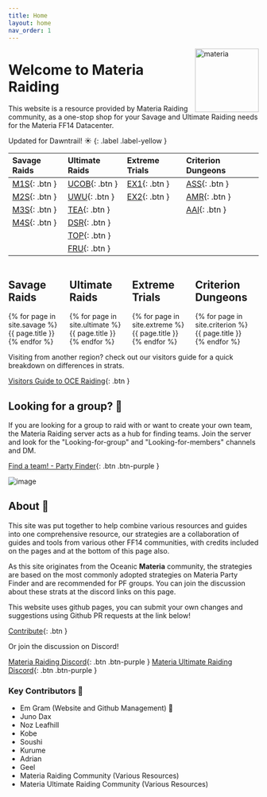 ```yaml
---
title: Home
layout: home
nav_order: 1
---
```


<img src="{{ site.baseurl }}/assets/images/icons/materia.png" alt="materia" width="128" style="float: right">

# Welcome to Materia Raiding

This website is a resource provided by Materia Raiding community, as a one-stop shop for your Savage and Ultimate Raiding needs for the Materia FF14 Datacenter.

Updated for Dawntrail! ☀️
{: .label .label-yellow }

| Savage Raids              | Ultimate Raids       | Extreme Trials     | Criterion Dungeons |
|:--------------------------|:---------------------|:-------------------|:-------------------|
|[M1S](/m1s){: .btn }       |[UCOB](/ucob){: .btn }|[EX1](/ex1){: .btn }|[ASS](/ass){: .btn }|
|[M2S](/m2s){: .btn }       |[UWU](/uwu){: .btn }  |[EX2](/ex2){: .btn }|[AMR](/amr){: .btn }|
|[M3S](/m3s){: .btn }       |[TEA](/tea){: .btn }  |                    |[AAI](/aai){: .btn }|
|[M4S](/m4s){: .btn }       |[DSR](/dsr){: .btn }  |                    |                    |
|                           |[TOP](/top){: .btn }  |                    |                    |
|                           |[FRU](/fru){: .btn }  |                    |                    |

<div style="display: flex">
    <div class="navcolumn">
        <h2>Savage Raids</h2>
        {% for page in site.savage %}
            <div class="navlink" onclick="location.href='{{ page.permalink }}';" style="cursor: pointer;">{{ page.title }}</div>
        {% endfor %}
    </div>
    <div class="navcolumn">
        <h2>Ultimate Raids</h2>
        {% for page in site.ultimate %}
            <div class="navlink" onclick="location.href='{{ page.permalink }}';" style="cursor: pointer;">{{ page.title }}</div>
        {% endfor %}
    </div>
    <div class="navcolumn">
        <h2>Extreme Trials</h2>
        {% for page in site.extreme %}
            <div class="navlink" onclick="location.href='{{ page.permalink }}';" style="cursor: pointer;">{{ page.title }}</div>
        {% endfor %}
    </div>
    <div class="navcolumn">
        <h2>Criterion Dungeons</h2>
        {% for page in site.criterion %}
            <div class="navlink" onclick="location.href='{{ page.permalink }}';" style="cursor: pointer;">{{ page.title }}</div>
        {% endfor %}
    </div>
</div>


Visiting from another region? check out our visitors guide for a quick breakdown on differences in strats.

[Visitors Guide to OCE Raiding](/visitorsguide){: .btn } 

## Looking for a group? 🚩

If you are looking for a group to raid with or want to create your own team, the Materia Raiding server acts as a hub for finding teams. Join the server and look for the "Looking-for-group" and "Looking-for-members" channels and DM.

[Find a team! - Party Finder](https://discord.gg/EySn5dRj65){: .btn .btn-purple }

![image](https://github.com/user-attachments/assets/2d07e5ea-7ff7-4bfe-8286-43edddd1458f)


## About 📜

This site was put together to help combine various resources and guides into one comprehensive resource, our strategies are a collaboration of guides and tools from various other FF14 communities, with credits included on the pages and at the bottom of this page also.

As this site originates from the Oceanic **Materia** community, the strategies are based on the most commonly adopted strategies on Materia Party Finder and are recommended for PF groups. You can join the discussion about these strats at the discord links on this page.

This website uses github pages, you can submit your own changes and suggestions using Github PR requests at the link below!

[Contribute](/about){: .btn }

Or join the discussion on Discord!

[Materia Raiding Discord](https://discord.gg/EySn5dRj65){: .btn .btn-purple }
[Materia Ultimate Raiding Discord](https://discord.gg/mur){: .btn .btn-purple }

### Key Contributors 📝
- Em Gram (Website and Github Management) 🦆
- Juno Dax
- Noz Leafhill
- Kobe
- Soushi
- Kurume
- Adrian
- Geel
- Materia Raiding Community (Various Resources)
- Materia Ultimate Raiding Community (Various Resources)
